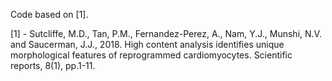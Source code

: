 Code based on [1].

[1] - Sutcliffe, M.D., Tan, P.M., Fernandez-Perez, A., Nam, Y.J., Munshi, N.V. and Saucerman, J.J., 2018. High content analysis identifies unique morphological features of reprogrammed cardiomyocytes. Scientific reports, 8(1), pp.1-11.